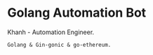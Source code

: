 # Golang Automation Bot

Khanh - Automation Engineer.

```shell
Golang & Gin-gonic & go-ethereum.
```
